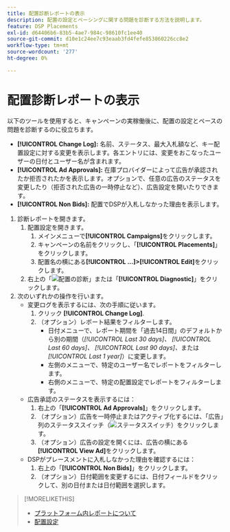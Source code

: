 ```yaml
---
title: 配置診断レポートの表示
description: 配置の設定とペーシングに関する問題を診断する方法を説明します。
feature: DSP Placements
exl-id: d64406b6-83b5-4ae7-984c-98610fc1ee40
source-git-commit: d10e1c24ee7c93eaab3fd4fefe853860226cc8e2
workflow-type: tm+mt
source-wordcount: '277'
ht-degree: 0%

---
```


# 配置診断レポートの表示

<!-- Does this really belong in the Campaign Management > Reports section or in the Placements section? -->

以下のツールを使用すると、キャンペーンの実稼働後に、配置の設定とペースの問題を診断するのに役立ちます。

* **[!UICONTROL Change Log]:** 名前、ステータス、最大入札額など、キー配置設定に対する変更を表示します。各エントリには、変更をおこなったユーザーの日付とユーザー名が含まれます。
* **[!UICONTROL Ad Approvals]:** 在庫プロバイダーによって広告が承認されたか拒否されたかを表示します。オプションで、任意の広告のステータスを変更したり（拒否された広告の一時停止など）、広告設定を開いたりできます。
* **[!UICONTROL Non Bids]:** 配置でDSPが入札しなかった理由を表示します。

1. 診断レポートを開きます。
   1. 配置設定を開きます。
      1. メインメニューで&#x200B;**[!UICONTROL Campaigns]**&#x200B;をクリックします。
      1. キャンペーンの名前をクリックし、「**[!UICONTROL Placements]**」をクリックします。
      1. 配置名の横にある&#x200B;**[!UICONTROL ...]>[!UICONTROL Edit]**&#x200B;をクリックします。
   1. 右上の「![配置の診断](/help/dsp/assets/placement-diagnostics.png)」または「**[!UICONTROL Diagnostic]**」をクリックします。
1. 次のいずれかの操作を行います。
   * 変更ログを表示するには、次の手順に従います。
      1. クリック **[!UICONTROL Change Log]**.
      1. （オプション）レポート結果をフィルターします。
         * 日付メニューで、レポート期間を「過去14日間」のデフォルトから別の期間（*[!UICONTROL Last 30 days]、* *[!UICONTROL Last 60 days]、* *[!UICONTROL Last 90 days]、*&#x200B;または&#x200B;*[!UICONTROL Last 1 year]*）に変更します。
         * 左側のメニューで、特定のユーザー名でレポートをフィルターします。
         * 右側のメニューで、特定の配置設定でレポートをフィルターします。
   * 広告承認のステータスを表示するには：
      1. 右上の「**[!UICONTROL Ad Approvals]**」をクリックします。
      1. （オプション）広告を一時停止またはアクティブ化するには、「広告」列のステータススイッチ（![ステータススイッチ](/help/dsp/assets/status-switch.png)）をクリックします。
      1. （オプション）広告の設定を開くには、広告の横にある&#x200B;**[!UICONTROL View Ad]**&#x200B;をクリックします。
   * DSPがプレースメントに入札しなかった理由を確認するには：
      1. 右上の「**[!UICONTROL Non Bids]**」をクリックします。
      1. （オプション）日付範囲を変更するには、日付フィールドをクリックして、別の日付または日付範囲を選択します。

<!-- Later, add link to >* Definitions for NBRs (Reading No Bid Reports (NBRs)) -->

>[!MORELIKETHIS]
>
>* [プラットフォーム内レポートについて](campaign-reports-about.md)
>* [配置設定](/help/dsp/campaign-management/placements/placement-settings.md)

